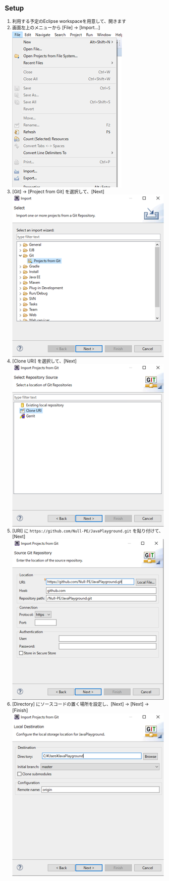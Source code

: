 ## Setup

1. 利用する予定のEclipse workspaceを用意して、開きます
2. 画面左上のメニューから [File] -> [Import...]  
![Import](../img/1.png)
3. [Git] -> [Project from Git] を選択して、[Next]  
![Import](../img/2.png)
4. [Clone URI] を選択して、[Next]  
![Import](../img/3.png)
5. [URI] に `https://github.com/Null-PE/JavaPlayground.git` を貼り付けて、[Next]   
![Import](../img/4.png)
6. [Directory] にソースコードの置く場所を設定し、[Next] -> [Next] -> [Finish]　  
![Import](../img/5.png)

